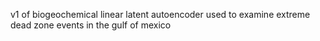 v1 of biogeochemical linear latent autoencoder used to examine extreme dead zone events in the gulf of mexico
